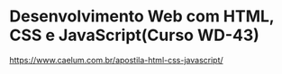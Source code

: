 # Desenvolvimento Web com HTML, CSS e JavaScript(Curso WD-43)
 https://www.caelum.com.br/apostila-html-css-javascript/
